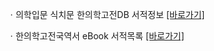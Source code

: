 ㆍ의학입문 식치문 한의학고전DB 서적정보 [[바로가기]](https://mediclassics.kr/books/202)

ㆍ한의학고전국역서 eBook 서적목록 [[바로가기]](https://info.mediclassics.kr/bookshelf/list/eBook/list)
